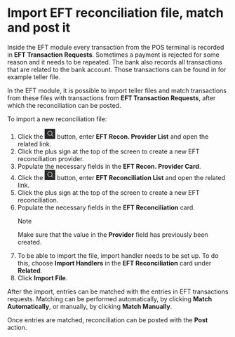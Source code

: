 ﻿# Import EFT reconciliation file, match and post it

Inside the EFT module every transaction from the POS terminal is recorded in **EFT Transaction Requests**. 
Sometimes a payment is rejected for some reason and it needs to be repeated.
The bank also records all transactions that are related to the bank account. Those transactions can be found in for example teller file.

In the EFT module, it is possible to import teller files and match transactions from these files with transactions from **EFT Transaction Requests**, after which the reconciliation can be posted.



To import a new reconciliation file: 

1. Click the ![Lightbulb that opens the Tell Me feature](../../../images/Icons/Lightbulb_icon.png "Tell Me what you want to do") button, enter **EFT Recon. Provider List** and open the related link.
2. Click the plus sign at the top of the screen to create a new EFT reconciliation provider.
3. Populate the necessary fields in the **EFT Recon. Provider Card**.   
4. Click the ![Lightbulb that opens the Tell Me feature](../../../images/Icons/Lightbulb_icon.png "Tell Me what you want to do") button, enter **EFT Reconciliation List** and open the related link.
5. Click the plus sign at the top of the screen to create a new EFT reconciliation.
6. Populate the necessary fields in the **EFT Reconciliation** card.
    > [!NOTE]
    > Make sure that the value in the **Provider** field has previously been created.
7. To be able to import the file, import handler needs to be set up. To do this, choose **Import Handlers** in the **EFT Reconciliation** card under **Related**.
8. Click **Import File**.



After the import, entries can be matched with the entries in EFT transactions requests.
Matching can be performed automatically, by clicking **Match Automatically**, or manually, by clicking **Match Manually**.

Once entries are matched, reconciliation can be posted with the **Post** action.
